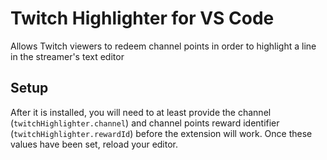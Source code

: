 # Twitch Highlighter for VS Code

Allows Twitch viewers to redeem channel points in order to highlight a line in
the streamer's text editor

## Setup

After it is installed, you will need to at least provide the channel
(`twitchHighlighter.channel`) and channel points reward identifier
(`twitchHighlighter.rewardId`) before the extension will work. Once these
values have been set, reload your editor.
